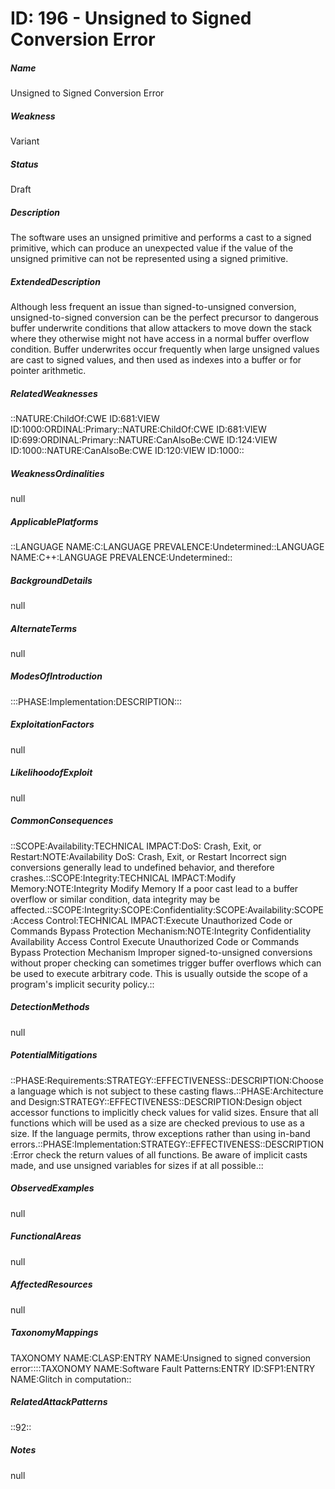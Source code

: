 # ID: 196 - Unsigned to Signed Conversion Error
<h5>Name</h5>Unsigned to Signed Conversion Error
<h5>Weakness</h5>Variant
<h5>Status</h5>Draft
<h5>Description</h5>The software uses an unsigned primitive and performs a cast to a signed primitive, which can produce an unexpected value if the value of the unsigned primitive can not be represented using a signed primitive.
<h5>ExtendedDescription</h5>Although less frequent an issue than signed-to-unsigned conversion, unsigned-to-signed conversion can be the perfect precursor to dangerous buffer underwrite conditions that allow attackers to move down the stack where they otherwise might not have access in a normal buffer overflow condition. Buffer underwrites occur frequently when large unsigned values are cast to signed values, and then used as indexes into a buffer or for pointer arithmetic.
<h5>RelatedWeaknesses</h5>::NATURE:ChildOf:CWE ID:681:VIEW ID:1000:ORDINAL:Primary::NATURE:ChildOf:CWE ID:681:VIEW ID:699:ORDINAL:Primary::NATURE:CanAlsoBe:CWE ID:124:VIEW ID:1000::NATURE:CanAlsoBe:CWE ID:120:VIEW ID:1000::
<h5>WeaknessOrdinalities</h5>null
<h5>ApplicablePlatforms</h5>::LANGUAGE NAME:C:LANGUAGE PREVALENCE:Undetermined::LANGUAGE NAME:C++:LANGUAGE PREVALENCE:Undetermined::
<h5>BackgroundDetails</h5>null
<h5>AlternateTerms</h5>null
<h5>ModesOfIntroduction</h5>:::PHASE:Implementation:DESCRIPTION:::
<h5>ExploitationFactors</h5>null
<h5>LikelihoodofExploit</h5>null
<h5>CommonConsequences</h5>::SCOPE:Availability:TECHNICAL IMPACT:DoS: Crash, Exit, or Restart:NOTE:Availability DoS: Crash, Exit, or Restart Incorrect sign conversions generally lead to undefined behavior, and therefore crashes.::SCOPE:Integrity:TECHNICAL IMPACT:Modify Memory:NOTE:Integrity Modify Memory If a poor cast lead to a buffer overflow or similar condition, data integrity may be affected.::SCOPE:Integrity:SCOPE:Confidentiality:SCOPE:Availability:SCOPE:Access Control:TECHNICAL IMPACT:Execute Unauthorized Code or Commands Bypass Protection Mechanism:NOTE:Integrity Confidentiality Availability Access Control Execute Unauthorized Code or Commands Bypass Protection Mechanism Improper signed-to-unsigned conversions without proper checking can sometimes trigger buffer overflows which can be used to execute arbitrary code. This is usually outside the scope of a program's implicit security policy.::
<h5>DetectionMethods</h5>null
<h5>PotentialMitigations</h5>::PHASE:Requirements:STRATEGY::EFFECTIVENESS::DESCRIPTION:Choose a language which is not subject to these casting flaws.::PHASE:Architecture and Design:STRATEGY::EFFECTIVENESS::DESCRIPTION:Design object accessor functions to implicitly check values for valid sizes. Ensure that all functions which will be used as a size are checked previous to use as a size. If the language permits, throw exceptions rather than using in-band errors.::PHASE:Implementation:STRATEGY::EFFECTIVENESS::DESCRIPTION:Error check the return values of all functions. Be aware of implicit casts made, and use unsigned variables for sizes if at all possible.::
<h5>ObservedExamples</h5>null
<h5>FunctionalAreas</h5>null
<h5>AffectedResources</h5>null
<h5>TaxonomyMappings</h5>TAXONOMY NAME:CLASP:ENTRY NAME:Unsigned to signed conversion error::::TAXONOMY NAME:Software Fault Patterns:ENTRY ID:SFP1:ENTRY NAME:Glitch in computation::
<h5>RelatedAttackPatterns</h5>::92::
<h5>Notes</h5>null

